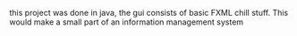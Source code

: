 this project was done in java, the gui consists of basic FXML chill stuff. 
This would make a small part of an information management system
